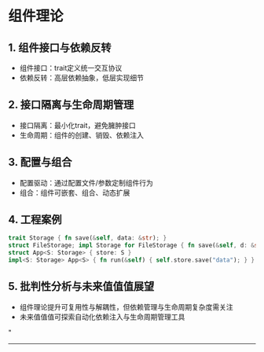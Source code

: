 ﻿# 组件理论

## 1. 组件接口与依赖反转

- 组件接口：trait定义统一交互协议
- 依赖反转：高层依赖抽象，低层实现细节

## 2. 接口隔离与生命周期管理

- 接口隔离：最小化trait，避免臃肿接口
- 生命周期：组件的创建、销毁、依赖注入

## 3. 配置与组合

- 配置驱动：通过配置文件/参数定制组件行为
- 组合：组件可嵌套、组合、动态扩展

## 4. 工程案例

```rust
trait Storage { fn save(&self, data: &str); }
struct FileStorage; impl Storage for FileStorage { fn save(&self, d: &str) { /* ... */ } }
struct App<S: Storage> { store: S }
impl<S: Storage> App<S> { fn run(&self) { self.store.save("data"); } }
```

## 5. 批判性分析与未来值值值展望

- 组件理论提升可复用性与解耦性，但依赖管理与生命周期复杂度需关注
- 未来值值值可探索自动化依赖注入与生命周期管理工具

"

---
